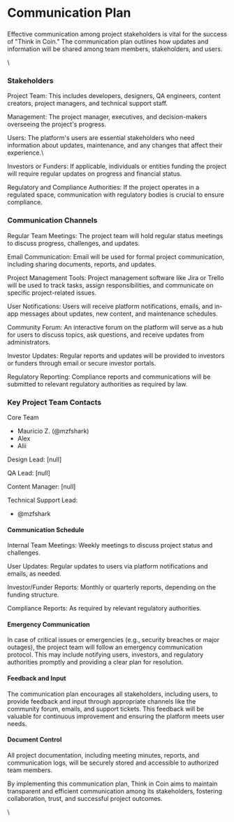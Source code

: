 # Communication Plan

###

Effective communication among project stakeholders is vital for the success of "Think in Coin." The communication plan outlines how updates and information will be shared among team members, stakeholders, and users.

\


### Stakeholders

Project Team: This includes developers, designers, QA engineers, content creators, project managers, and technical support staff.

Management: The project manager, executives, and decision-makers overseeing the project's progress.

Users: The platform's users are essential stakeholders who need information about updates, maintenance, and any changes that affect their experience.\


Investors or Funders: If applicable, individuals or entities funding the project will require regular updates on progress and financial status.



Regulatory and Compliance Authorities: If the project operates in a regulated space, communication with regulatory bodies is crucial to ensure compliance.

### Communication Channels

Regular Team Meetings: The project team will hold regular status meetings to discuss progress, challenges, and updates.

Email Communication: Email will be used for formal project communication, including sharing documents, reports, and updates.

Project Management Tools: Project management software like Jira or Trello will be used to track tasks, assign responsibilities, and communicate on specific project-related issues.

User Notifications: Users will receive platform notifications, emails, and in-app messages about updates, new content, and maintenance schedules.

Community Forum: An interactive forum on the platform will serve as a hub for users to discuss topics, ask questions, and receive updates from administrators.

Investor Updates: Regular reports and updates will be provided to investors or funders through email or secure investor portals.

Regulatory Reporting: Compliance reports and communications will be submitted to relevant regulatory authorities as required by law.

### Key Project Team Contacts

Core Team

* Mauricio Z. (@mzfshark)
* Alex
* Alii

Design Lead: \[null]

QA Lead: \[null]

Content Manager: \[null]

Technical Support Lead:&#x20;

* @mzfshark

#### Communication Schedule

Internal Team Meetings: Weekly meetings to discuss project status and challenges.

User Updates: Regular updates to users via platform notifications and emails, as needed.

Investor/Funder Reports: Monthly or quarterly reports, depending on the funding structure.

Compliance Reports: As required by relevant regulatory authorities.

#### Emergency Communication

In case of critical issues or emergencies (e.g., security breaches or major outages), the project team will follow an emergency communication protocol. This may include notifying users, investors, and regulatory authorities promptly and providing a clear plan for resolution.

#### Feedback and Input

The communication plan encourages all stakeholders, including users, to provide feedback and input through appropriate channels like the community forum, emails, and support tickets. This feedback will be valuable for continuous improvement and ensuring the platform meets user needs.

#### Document Control

All project documentation, including meeting minutes, reports, and communication logs, will be securely stored and accessible to authorized team members.

By implementing this communication plan, Think in Coin aims to maintain transparent and efficient communication among its stakeholders, fostering collaboration, trust, and successful project outcomes.

\

